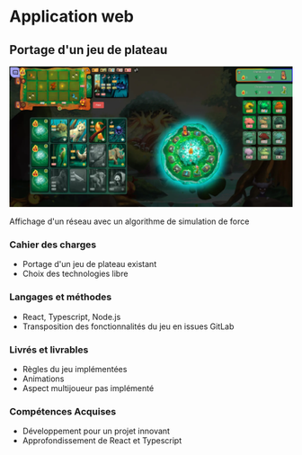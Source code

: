 # Application web

## Portage d'un jeu de plateau

<article class="retex-wrapper">

<article class="screenshots">

<section class="screenshot">

![Début de partie](living_forest.webp)

Affichage d'un réseau avec un algorithme de simulation de force

</section>

</article>

<article class="content">

<section class="text">

### Cahier des charges

- Portage d'un jeu de plateau existant
- Choix des technologies libre

</section>

<section class="text">

### Langages et méthodes

- React, Typescript, Node.js
- Transposition des fonctionnalités du jeu en issues GitLab

</section>

<section class="text">

### Livrés et livrables

- Règles du jeu implémentées
- Animations
- Aspect multijoueur pas implémenté

</section>

<section class="text">

### Compétences Acquises

- Développement pour un projet innovant
- Approfondissement de React et Typescript

</section>

</article>

</article>
